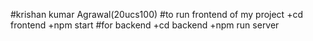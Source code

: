 #krishan kumar Agrawal(20ucs100)
#to run frontend of my project 
+cd frontend 
+npm start
#for backend
+cd backend
+npm run server

